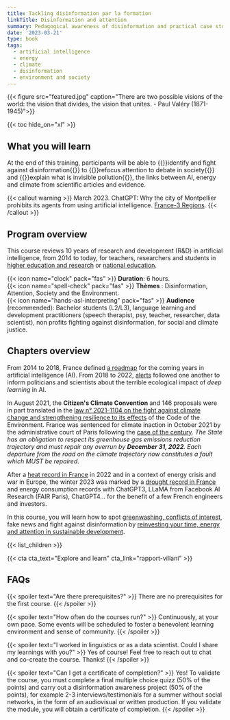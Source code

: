 ```yaml
---
title: Tackling disinformation par la formation
linkTitle: Disinformation and attention
summary: Pedagogical awareness of disinformation and practical case studies for teachers, students, researchers and practitioners of language learning and development.
date: '2023-03-21'
type: book
tags:
  - artificial intelligence
  - energy
  - climate
  - disinformation
  - environment and society
---
```


{{< figure src="featured.jpg" caption="There are two possible visions of the world: the vision that divides, the vision that unites. -  Paul Valéry (1871-1945)">}}

{{< toc hide_on="xl" >}}

## What you will learn

At the end of this training, participants will be able to {{<hl>}}identify and fight against disinformation{{</hl>}} to {{<hl>}}refocus attention to debate in society{{</hl>}} and {{<hl>}}explain what is invisible pollution{{</hl>}}, the links between AI, energy and climate from scientific articles and evidence.

{{< callout warning >}}
March 2023. ChatGPT: Why the city of Montpellier prohibits its agents from using artificial intelligence. [France-3 Regions](https://france3-regions.francetvinfo.fr/occitanie/herault/montpellier/chatgpt-revolutionnaire-mais-qui-inquiete-pourquoi--2742446.html).
{{< /callout >}}

## Program overview

This course reviews 10 years of research and development (R&D) in artificial intelligence, from 2014 to today, for teachers, researchers and students in [higher education and research](https://www.enseignementsup-recherche.gouv.fr/fr) or [national education](https://www.education.gouv.fr/).

{{< icon name="clock" pack="fas" >}} <b>Duration</b>: 6 hours. <br>
{{< icon name="spell-check" pack="fas" >}} <b>Thèmes</b> : Disinformation, Attention, Society and the Environment. <br>
{{< icon name="hands-asl-interpreting" pack="fas" >}} <b>Audience</b> (recommended): Bachelor students (L2/L3), language learning and development practitioners (speech therapist, psy, teacher, researcher, data scientist), non profits fighting against disinformation, for social and climate justice.

## Chapters overview

From 2014 to 2018, France defined [a roadmap](https://www.mtpcours.fr/en/c/desinformation/rapport-villani/) for the coming years in artificial intelligence (AI). From 2018 to 2022, [alerts](https://www.mtpcours.fr/en/c/desinformation/emma-strubell/) followed one another to inform politicians and scientists about the terrible ecological impact of <i>deep learning</i> in AI.

In August 2021, the <b>Citizen's Climate Convention</b> and 146 proposals were in part translated in the [law n° 2021-1104 on the fight against climate change and strengthening resilience to its effects](https://www.legifrance.gouv.fr/jorf/id/JORFTEXT000043956924) of the Code of the Environment. France was sentenced for climate inaction in October 2021 by the administrative court of Paris following the [case of the century](https://www.vie-publique.fr/en-bref/282012-changement-climatique-la-france-condamnee-pour-prejudice-ecologique). <i>The State has an obligation to respect its greenhouse gas emissions reduction trajectory and must repair any overrun by <b>December 31, 2022</b>. Each departure from the road on the climate trajectory now constitutes a fault which MUST be repaired</i>.

After a [heat record in France](https://meteofrance.com/actualites-et-dossiers/actualites/2022-annee-la-plus-chaude-en-france) in 2022 and in a context of energy crisis and war in Europe, the winter 2023 was marked by a [drought record in France](https://meteofrance.com/actualites-et-dossiers/actualites/climat/secheresse-32-jours-sans-pluie-en-france-record-battu) and energy consumption records with ChatGPT3, LLaMA from Facebook AI Research (FAIR Paris), ChatGPT4... for the benefit of a few French engineers and investors.

In this course, you will learn how to spot [greenwashing, conflicts of interest](https://www.mtpcours.fr/en/c/desinformation/greenwashing/), fake news and fight against disinformation by [reinvesting your time, energy and attention in sustainable development](https://www.mtpcours.fr/en/c/desinformation/pratique/).

{{< list_children >}}

{{< cta cta_text="Explore and learn" cta_link="rapport-villani" >}}

## FAQs

{{< spoiler text="Are there prerequisites?" >}}
There are no prerequisites for the first course.
{{< /spoiler >}}

{{< spoiler text="How often do the courses run?" >}}
Continuously, at your own pace. Some events will be scheduled to foster a benevolent learning environment and sense of community.
{{< /spoiler >}}

{{< spoiler text="I worked in linguistics or as a data scientist. Could I share my learnings with you?" >}}
Yes of course! Feel free to reach out to chat and co-create the course. Thanks!
{{< /spoiler >}}

{{< spoiler text="Can I get a certificate of completion?" >}}
Yes! To validate the course, you must complete a final multiple choice quizz (50% of the points) and carry out a disinformation awareness project (50% of the points), for example 2-3 interviews/testimonials for a summer without social networks, in the form of an audiovisual or written production. If you validate the module, you will obtain a certificate of completion.
{{< /spoiler >}}